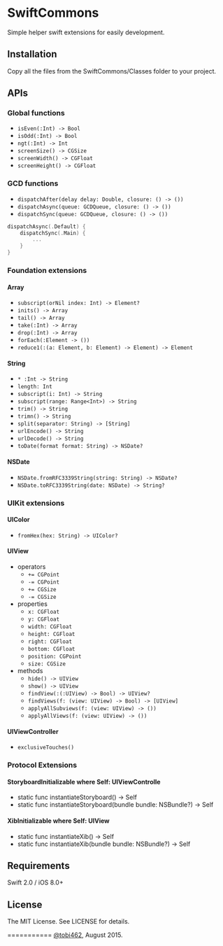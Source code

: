# SwiftCommons
Simple helper swift extensions for easily development.

## Installation
Copy all the files from the SwiftCommons/Classes folder to your project.

## APIs

### Global functions
* `isEven(:Int) -> Bool`
* `isOdd(:Int) -> Bool`
* `ngt(:Int) -> Int`
* `screenSize() -> CGSize`
* `screenWidth() -> CGFloat`
* `screenHeight() -> CGFloat`

### GCD functions
* `dispatchAfter(delay delay: Double, closure: () -> ())`
* `dispatchAsync(queue: GCDQueue, closure: () -> ())`
* `dispatchSync(queue: GCDQueue, closure: () -> ())`

```swift
dispatchAsync(.Default) {
    dispatchSync(.Main) {
        ...
    }
}
```

### Foundation extensions

#### Array
* `subscript(orNil index: Int) -> Element?`
* `inits() -> Array`
* `tail() -> Array`
* `take(:Int) -> Array`
* `drop(:Int) -> Array`
* `forEach(:Element -> ())`
* `reduce1(:(a: Element, b: Element) -> Element) -> Element`

#### String
* `* :Int -> String`
* `length: Int`
* `subscript(i: Int) -> String`
* `subscript(range: Range<Int>) -> String`
* `trim() -> String`
* `trimn() -> String`
* `split(separator: String) -> [String]`
* `urlEncode() -> String`
* `urlDecode() -> String`
* `toDate(format format: String) -> NSDate?`

#### NSDate
* `NSDate.fromRFC3339String(string: String) -> NSDate?`
* `NSDate.toRFC3339String(date: NSDate) -> String?`

### UIKit extensions

#### UIColor
* `fromHex(hex: String) -> UIColor?`

#### UIView
* operators
  * `+= CGPoint`
  * `-= CGPoint`
  * `+= CGSize`
  * `-= CGSize`
* properties
  * `x: CGFloat`
  * `y: CGFloat`
  * `width: CGFloat`
  * `height: CGFloat`
  * `right: CGFloat`
  * `bottom: CGFloat`
  * `position: CGPoint`
  * `size: CGSize`
* methods
  * `hide() -> UIView`
  * `show() -> UIView`
  * `findView(:(:UIView) -> Bool) -> UIView?`
  * `findViews(f: (view: UIView) -> Bool) -> [UIView]`
  * `applyAllSubviews(f: (view: UIView) -> ())`
  * `applyAllViews(f: (view: UIView) -> ())`

#### UIViewController
* `exclusiveTouches()`

### Protocol Extensions

#### StoryboardInitializable where Self: UIViewControlle
 * static func instantiateStoryboard() -> Self
 * static func instantiateStoryboard(bundle bundle: NSBundle?) -> Self

#### XibInitializable where Self: UIView
 * static func instantiateXib() -> Self
 * static func instantiateXib(bundle bundle: NSBundle?) -> Self


## Requirements

Swift 2.0 / iOS 8.0+

## License

The MIT License. See LICENSE for details.

===========
[@tobi462](https://twitter.com/tobi462), August 2015.
